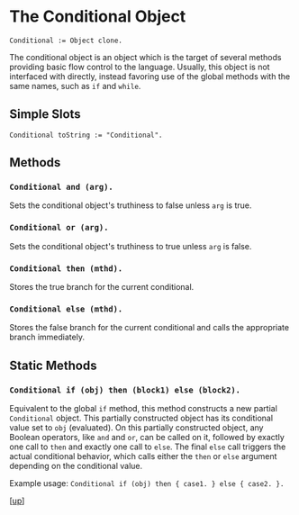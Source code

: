
# The Conditional Object

    Conditional := Object clone.

The conditional object is an object which is the target of several
methods providing basic flow control to the language. Usually, this
object is not interfaced with directly, instead favoring use of the
global methods with the same names, such as `if` and `while`.

## Simple Slots

    Conditional toString := "Conditional".

## Methods

### `Conditional and (arg).`

Sets the conditional object's truthiness to false unless `arg` is true.

### `Conditional or (arg).`

Sets the conditional object's truthiness to true unless `arg` is false.

### `Conditional then (mthd).`

Stores the true branch for the current conditional.

### `Conditional else (mthd).`

Stores the false branch for the current conditional and calls the
appropriate branch immediately.

## Static Methods

### `Conditional if (obj) then (block1) else (block2).`

Equivalent to the global `if` method, this method constructs a new
partial `Conditional` object. This partially constructed object has
its conditional value set to `obj` (evaluated). On this partially
constructed object, any Boolean operators, like `and` and `or`, can be
called on it, followed by exactly one call to `then` and exactly one
call to `else`. The final `else` call triggers the actual conditional
behavior, which calls either the `then` or `else` argument depending
on the conditional value.

Example usage: `Conditional if (obj) then { case1. } else { case2. }.`

[[up](.)]
